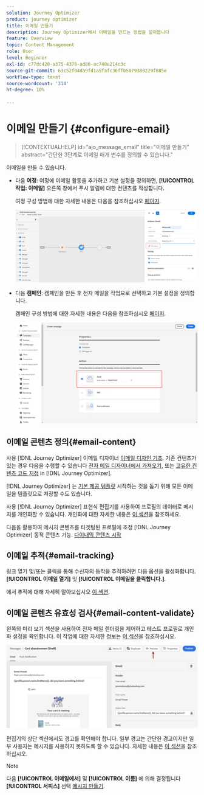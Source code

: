 ```yaml
---
solution: Journey Optimizer
product: journey optimizer
title: 이메일 만들기
description: Journey Optimizer에서 이메일을 만드는 방법을 알아봅니다
feature: Overview
topic: Content Management
role: User
level: Beginner
exl-id: c77dc420-a375-4376-ad86-ac740e214c3c
source-git-commit: 63c52f04da9fd1a5fafc36ffb5079380229f885e
workflow-type: tm+mt
source-wordcount: '314'
ht-degree: 10%

---
```


# 이메일 만들기 {#configure-email}

>[!CONTEXTUALHELP]
>id="ajo_message_email"
>title="이메일 만들기"
>abstract="간단한 3단계로 이메일 매개 변수를 정의할 수 있습니다."

이메일을 만들 수 있습니다.

* 다음 **여정**: 여정에 이메일 활동을 추가하고 기본 설정을 정의하면, **[!UICONTROL 작업: 이메일]** 오른쪽 창에서 푸시 알림에 대한 컨텐츠를 작성합니다.

   여정 구성 방법에 대한 자세한 내용은 다음을 참조하십시오 [페이지](../building-journeys/journey-gs.md).

   ![](assets/email-edit-content.png)

* 다음 **캠페인**: 캠페인을 만든 후 전자 메일을 작업으로 선택하고 기본 설정을 정의합니다.

   캠페인 구성 방법에 대한 자세한 내용은 다음을 참조하십시오 [페이지](../campaigns/create-campaign.md#configure).

   ![](assets/email_campaign.png)

## 이메일 콘텐츠 정의{#email-content}

사용 [!DNL Journey Optimizer] 이메일 디자이너 [이메일 디자인 기초](../design/create-email-content.md). 기존 컨텐츠가 있는 경우 다음을 수행할 수 있습니다 [전자 메일 디자이너에서 가져오기](../design/existing-content.md), 또는 [고유한 컨텐츠 코드 지정](../design/code-content.md) in [!DNL Journey Optimizer].

[!DNL Journey Optimizer] 는 [기본 제공 템플릿](../design/email-templates.md) 시작하는 것을 돕기 위해 모든 이메일을 템플릿으로 저장할 수도 있습니다.

사용 [!DNL Journey Optimizer] 표현식 편집기를 사용하여 프로필의 데이터로 메시지를 개인화할 수 있습니다. 개인화에 대한 자세한 내용은 [이 섹션](../personalization/personalize.md)을 참조하세요.

다음을 활용하여 메시지 콘텐츠를 타겟팅된 프로필에 조정 [!DNL Journey Optimizer] 동적 콘텐츠 기능. [다이내믹 콘텐츠 시작](../personalization/get-started-dynamic-content.md)

## 이메일 추적{#email-tracking}

링크 열기 및/또는 클릭을 통해 수신자의 동작을 추적하려면 다음 옵션을 활성화합니다. **[!UICONTROL 이메일 열기]** 및 **[!UICONTROL 이메일을 클릭합니다.]**.

에서 추적에 대해 자세히 알아보십시오 [이 섹션](../design/message-tracking.md).

## 이메일 콘텐츠 유효성 검사{#email-content-validate}

왼쪽의 미리 보기 섹션을 사용하여 전자 메일 렌더링을 제어하고 테스트 프로필로 개인화 설정을 확인합니다. 이 작업에 대한 자세한 정보는 [이 섹션](../design/preview.md)을 참조하십시오.

![](assets/messages-simple-preview.png)


편집기의 상단 섹션에서도 경고를 확인해야 합니다.  일부 경고는 간단한 경고이지만 일부 사용자는 메시지를 사용하지 못하도록 할 수 있습니다. 자세한 내용은 [이 섹션](alerts.md)을 참조하십시오.


>[!NOTE]
>
>다음 **[!UICONTROL 이메일에서]** 및 **[!UICONTROL 이름]** 에 의해 결정됩니다 **[!UICONTROL 서피스]** 선택 [메시지 만들기](get-started-content.md).

